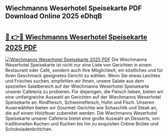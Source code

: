 ## Wiechmanns Weserhotel Speisekarte PDF Download Online 2025 eDhqB

# <h2><a href="http://gc9ab8.nevu.top/?p=Wiechmanns+Weserhotel+Speisekarte">🔗 👉🔴 Wiechmanns Weserhotel Speisekarte 2025 PDF</a></h2>

[![Wiechmanns Weserhotel Speisekarte 2025 PDF](https://i.imgur.com/dBaPXMq.png)](http://gc9ab8.nevu.top/?p=Wiechmanns+Weserhotel+Speisekarte)
Die Wiechmanns Weserhotel Speisekarte ist nicht nur eine Liste von Gerichten in einem Restaurant oder Café, sondern auch Ihre Möglichkeit, ein köstliches und für Ihren Geschmack geeignetes Gericht zu wählen. Wenn Sie etwas Leichtes und Frisches suchen, empfehlen wir Ihnen, unsere Salate aus dem speziellen Salatbereich auf der Wiechmanns Weserhotel Speisekarte unserer Cafeteria zu probieren. Für diejenigen, die Fleisch lieben, bieten wir eine umfangreiche Auswahl an Gerichten auf der Wiechmanns Weserhotel Speisekarte an: Rindfleisch, Schweinefleisch, Huhn und Fisch. Unseren Auserwählten bieten wir Gourmet-Gerichte wie Schaschlik und Steak an, die auf einem Holzfeuer zubereitet werden. Die Wiechmanns Weserhotel Speisekarte unserer Cafeteria bietet eine große Auswahl an Desserts, von traditionellen Kuchen und Kuchen bis hin zu exquisiten Crème Brûlée und Schokoladenbrötchen.
